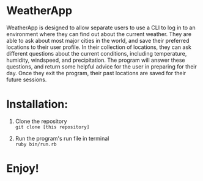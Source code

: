 # WeatherApp

WeatherApp is designed to allow separate users to use a CLI to log in
to an environment where they can find out about the current weather.
They are able to ask about most major cities in the world, and save
their preferred locations to their user profile. In their collection of
locations, they can ask different questions about the current conditions,
including temperature, humidity, windspeed, and precipitation. The program
will answer these questions, and return some helpful advice for the user in
preparing for their day. Once they exit the program, their past locations are
saved for their future sessions.

# Installation:

1. Clone the repository <br>`git clone [this repository]`

2. Run the program's run file in terminal <br>`ruby bin/run.rb`

# Enjoy!
